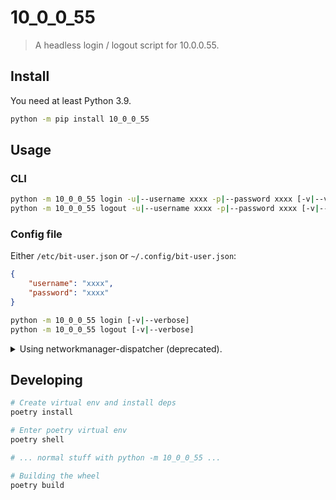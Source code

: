 # 10_0_0_55

> A headless login / logout script for 10.0.0.55.

## Install

You need at least Python 3.9.

```bash
python -m pip install 10_0_0_55
```

## Usage

### CLI

```bash
python -m 10_0_0_55 login -u|--username xxxx -p|--password xxxx [-v|--verbose]
python -m 10_0_0_55 logout -u|--username xxxx -p|--password xxxx [-v|--verbose]
```

### Config file

Either `/etc/bit-user.json` or `~/.config/bit-user.json`:

```json
{
    "username": "xxxx",
    "password": "xxxx"
}
```

```bash
python -m 10_0_0_55 login [-v|--verbose]
python -m 10_0_0_55 logout [-v|--verbose]
```

<details>
<summary>Using networkmanager-dispatcher (deprecated).</summary>

### 使用 NetworkManager-dispacher

将 `10_0_0_55.py` 复制为 `/usr/bin/bit-login`，权限+x

将 `login-bit.sh` 复制到 `/etc/NetworkManager/dispatcher.d/`

将配置文件保存在 `/etc/bit-user.json`

start 并且 enable NetworkManager-dispatcher

</details>

## Developing

```bash
# Create virtual env and install deps
poetry install

# Enter poetry virtual env
poetry shell

# ... normal stuff with python -m 10_0_0_55 ...

# Building the wheel
poetry build
```
